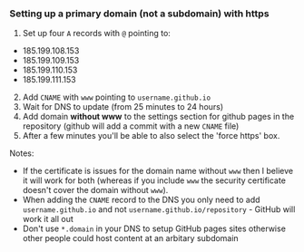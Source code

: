 ### Setting up a primary domain (not a subdomain) with https

1. Set up four `A` records with `@` pointing to:
  - 185.199.108.153
  - 185.199.109.153
  - 185.199.110.153
  - 185.199.111.153
2. Add `CNAME` with `www` pointing to `username.github.io`
3. Wait for DNS to update (from 25 minutes to 24 hours)
4. Add domain **without www** to the settings section for github pages in the repository (github will add a commit with a new `CNAME` file)
5. After a few minutes you'll be able to also select the 'force https' box.

Notes:
- If the certificate is issues for the domain name without `www` then I believe it will work for both (whereas if you include `www` the security
certificate doesn't cover the domain without `www`).
- When adding the `CNAME` record to the DNS you only need to add `username.github.io` and not `username.github.io/repository` - GitHub will
work it all out
- Don't use `*.domain` in your DNS to setup GitHub pages sites otherwise other people could host content at an arbitary subdomain
